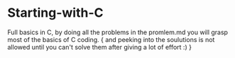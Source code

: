 # Starting-with-C
Full basics in C, by doing all the problems in the promlem.md you will grasp most of the basics of C coding.
{ and peeking into the soulutions is not allowed until you can't solve them after giving a lot of effort :) }
